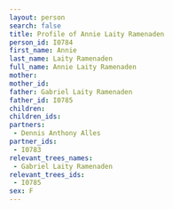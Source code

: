 ```yaml
---
layout: person
search: false
title: Profile of Annie Laity Ramenaden
person_id: I0784
first_name: Annie
last_name: Laity Ramenaden
full_name: Annie Laity Ramenaden
mother: 
mother_id: 
father: Gabriel Laity Ramenaden
father_id: I0785
children:
children_ids:
partners:
 - Dennis Anthony Alles
partner_ids:
 - I0783
relevant_trees_names:
 - Gabriel Laity Ramenaden
relevant_trees_ids:
 - I0785
sex: F
---
```


